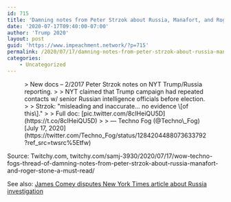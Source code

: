 ```yaml
---
id: 715
title: 'Damning notes from Peter Strzok about Russia, Manafort, and Roger Stone'
date: '2020-07-17T09:40:00-07:00'
author: 'Trump 2020'
layout: post
guid: 'https://www.impeachment.network/?p=715'
permalink: /2020/07/17/damning-notes-from-peter-strzok-about-russia-manafort-and-roger-stone/
categories:
    - Uncategorized
---
```


<figure class="wp-block-embed is-type-rich is-provider-twitter wp-block-embed-twitter"><div class="wp-block-embed__wrapper">> New docs – 2/2017 Peter Strzok notes on NYT Trump/Russia reporting.  
>   
> NYT claimed that Trump campaign had repeated contacts w/ senior Russian intelligence officials before election.  
>   
> Strzok: "misleading and inaccurate… no evidence \[of this\]."  
>   
> Full doc:<https://t.co/jDwV9HuNuM> [pic.twitter.com/8cIHeiQU5D](https://t.co/8cIHeiQU5D)
> 
> — Techno Fog (@Techno\_Fog) [July 17, 2020](https://twitter.com/Techno_Fog/status/1284204488073633792?ref_src=twsrc%5Etfw)

<script async="" charset="utf-8" src="https://platform.twitter.com/widgets.js"></script></div></figure>Source: Twitchy.com, twitchy.com/samj-3930/2020/07/17/wow-techno-fogs-thread-of-damning-notes-from-peter-strzok-about-russia-manafort-and-roger-stone-a-must-read/

See also: [James Comey disputes New York Times article about Russia investigation](https://www.impeachment.network/2017/06/08/james-comey-disputes-new-york-times-article-about-russia-investigation/)